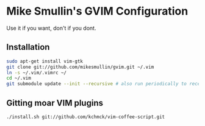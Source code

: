 # Mike Smullin's GVIM Configuration

Use it if you want, don't if you dont.

## Installation

```bash
sudo apt-get install vim-gtk
git clone git://github.com/mikesmullin/gvim.git ~/.vim
ln -s ~/.vim/.vimrc ~/
cd ~/.vim
git submodule update --init --recursive # also run periodically to receive updates
```

## Gitting moar VIM plugins

```bash
./install.sh git://github.com/kchmck/vim-coffee-script.git
```
